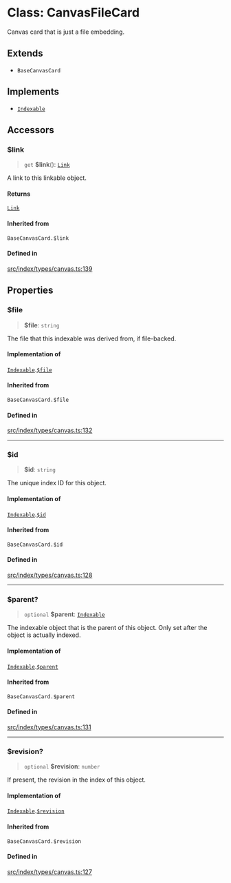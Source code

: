 # Class: CanvasFileCard

Canvas card that is just a file embedding.

## Extends

- `BaseCanvasCard`

## Implements

- [`Indexable`](../interfaces/Indexable.md)

## Accessors

### $link

> `get` **$link**(): [`Link`](../../expressions/classes/Link.md)

A link to this linkable object.

#### Returns

[`Link`](../../expressions/classes/Link.md)

#### Inherited from

`BaseCanvasCard.$link`

#### Defined in

[src/index/types/canvas.ts:139](https://github.com/blacksmithgu/datacore/blob/b2f12b09abf3864956181ba4f5c7075bc281ce27/src/index/types/canvas.ts#L139)

## Properties

### $file

> **$file**: `string`

The file that this indexable was derived from, if file-backed.

#### Implementation of

[`Indexable`](../interfaces/Indexable.md).[`$file`](../interfaces/Indexable.md#$file)

#### Inherited from

`BaseCanvasCard.$file`

#### Defined in

[src/index/types/canvas.ts:132](https://github.com/blacksmithgu/datacore/blob/b2f12b09abf3864956181ba4f5c7075bc281ce27/src/index/types/canvas.ts#L132)

***

### $id

> **$id**: `string`

The unique index ID for this object.

#### Implementation of

[`Indexable`](../interfaces/Indexable.md).[`$id`](../interfaces/Indexable.md#$id)

#### Inherited from

`BaseCanvasCard.$id`

#### Defined in

[src/index/types/canvas.ts:128](https://github.com/blacksmithgu/datacore/blob/b2f12b09abf3864956181ba4f5c7075bc281ce27/src/index/types/canvas.ts#L128)

***

### $parent?

> `optional` **$parent**: [`Indexable`](../interfaces/Indexable.md)

The indexable object that is the parent of this object. Only set after the object is actually indexed.

#### Implementation of

[`Indexable`](../interfaces/Indexable.md).[`$parent`](../interfaces/Indexable.md#$parent)

#### Inherited from

`BaseCanvasCard.$parent`

#### Defined in

[src/index/types/canvas.ts:131](https://github.com/blacksmithgu/datacore/blob/b2f12b09abf3864956181ba4f5c7075bc281ce27/src/index/types/canvas.ts#L131)

***

### $revision?

> `optional` **$revision**: `number`

If present, the revision in the index of this object.

#### Implementation of

[`Indexable`](../interfaces/Indexable.md).[`$revision`](../interfaces/Indexable.md#$revision)

#### Inherited from

`BaseCanvasCard.$revision`

#### Defined in

[src/index/types/canvas.ts:127](https://github.com/blacksmithgu/datacore/blob/b2f12b09abf3864956181ba4f5c7075bc281ce27/src/index/types/canvas.ts#L127)
